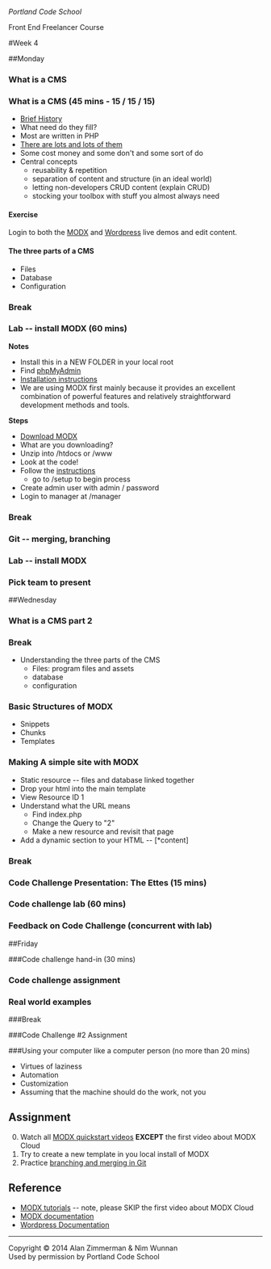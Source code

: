*Portland Code School*

Front End Freelancer Course

#Week 4

##Monday

### What is a CMS

### What is a CMS (45 mins - 15 / 15 / 15)
* [Brief History](http://www.contegro.com/info-center/designers-blog/blog-article/_thread_/a-brief-history-of-cms-development)
* What need do they fill?
* Most are written in PHP
* [There are lots and lots of them](http://www.opensourcecms.com)
* Some cost money and some don't and some sort of do
* Central concepts
	* reusability & repetition
	* separation of content and structure (in an ideal world)
	* letting non-developers CRUD content (explain CRUD)
	* stocking your toolbox with stuff you almost always need
	
#### Exercise
Login to both the [MODX](http://www.opensourcecms.com/scripts/details.php?scriptid=48&name=MODx) and [Wordpress](http://www.opensourcecms.com/scripts/details.php?scriptid=88) live demos and edit content. 

#### The three parts of a CMS
* Files
* Database
* Configuration

### Break

### Lab -- install MODX (60 mins)

**Notes**

* Install this in a NEW FOLDER in your local root
* Find [phpMyAdmin](http://localhost:8888/MAMP/phpmyadmin.php?lang=en-iso-8859-1&language=English)
* [Installation instructions](http://rtfm.modx.com/revolution/2.x/getting-started/installation)
* We are using MODX first mainly because it provides an excellent combination of powerful features and relatively straightforward development methods and tools.

**Steps**

* [Download MODX](http://modx.com/download/)
* What are you downloading?
* Unzip into /htdocs or /www
* Look at the code!
* Follow the [instructions](http://rtfm.modx.com/revolution/2.x/getting-started/installation)
	* go to /setup to begin process
* Create admin user with admin / password
* Login to manager at /manager


### Break

### Git -- merging, branching

### Lab -- install MODX
### Pick team to present

##Wednesday

### What is a CMS part 2

### Break

* Understanding the three parts of the CMS
	* Files: program files and assets
	* database
	* configuration
	
### Basic Structures of MODX
* Snippets
* Chunks
* Templates

### Making A simple site with MODX

* Static resource -- files and database linked together
* Drop your html into the main template
* View Resource ID 1
* Understand what the URL means
	* Find index.php
	* Change the Query to "2"
	* Make a new resource and revisit that page
* Add a dynamic section to your HTML -- [*content] 


### Break

### Code Challenge Presentation: The Ettes (15 mins)

### Code challenge lab (60 mins)

### Feedback on Code Challenge (concurrent with lab)


##Friday 

###Code challenge hand-in (30 mins)

### Code challenge assignment

### Real world examples

###Break

###Code Challenge #2 Assignment

###Using your computer like a computer person (no more than 20 mins)
* Virtues of laziness
* Automation
* Customization
* Assuming that the machine should do the work, not you

## Assignment

 0. Watch all [MODX quickstart videos](http://rtfm.modx.com/revolution/2.x/getting-started/video-quick-start-series/) **EXCEPT** the first video about MODX Cloud
 1. Try to create a new template in you local install of MODX
 2. Practice [branching and merging in Git](http://git-scm.com/book/en/Git-Branching-Basic-Branching-and-Merging)
 
 ## Reference
  
 * [MODX tutorials](http://rtfm.modx.com/revolution/2.x/getting-started/video-quick-start-series/) -- note, please SKIP the first video about MODX Cloud
 * [MODX documentation](http://rtfm.modx.com/revolution/2.x/)
 * [Wordpress Documentation](http://codex.wordpress.org/)
 
 
<hr />
Copyright © 2014 Alan Zimmerman & Nìm Wunnan<br />
Used by permission by Portland Code School

